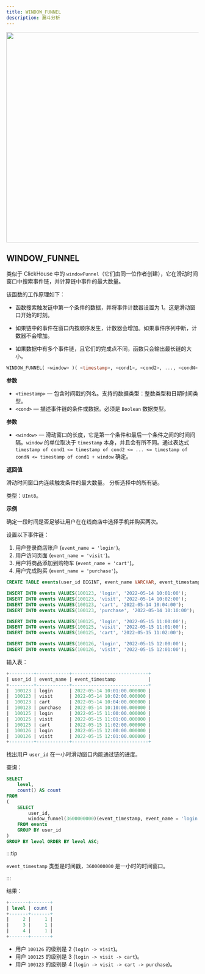 ```yaml
---
title: WINDOW_FUNNEL
description: 漏斗分析
---
```


<p align="center">
<img src="https://datafuse-1253727613.cos.ap-hongkong.myqcloud.com/learn/databend-funnel.png" width="550"/>
</p>

## WINDOW_FUNNEL

类似于 ClickHouse 中的 `windowFunnel`（它们由同一位作者创建），它在滑动时间窗口中搜索事件链，并计算链中事件的最大数量。

该函数的工作原理如下：

-   函数搜索触发链中第一个条件的数据，并将事件计数器设置为 1。这是滑动窗口开始的时刻。

-   如果链中的事件在窗口内按顺序发生，计数器会增加。如果事件序列中断，计数器不会增加。

-   如果数据中有多个事件链，且它们的完成点不同，函数只会输出最长链的大小。

```sql
WINDOW_FUNNEL( <window> )( <timestamp>, <cond1>, <cond2>, ..., <condN> )
```

**参数**

-   `<timestamp>` — 包含时间戳的列名。支持的数据类型：整数类型和日期时间类型。
-   `<cond>` — 描述事件链的条件或数据。必须是 `Boolean` 数据类型。

**参数**

-   `<window>` — 滑动窗口的长度，它是第一个条件和最后一个条件之间的时间间隔。`window` 的单位取决于 `timestamp` 本身，并且会有所不同。通过表达式 `timestamp of cond1 <= timestamp of cond2 <= ... <= timestamp of condN <= timestamp of cond1 + window` 确定。

**返回值**

滑动时间窗口内连续触发条件的最大数量。
分析选择中的所有链。

类型：`UInt8`。

**示例**

确定一段时间是否足够让用户在在线商店中选择手机并购买两次。

设置以下事件链：

1. 用户登录商店账户 (`event_name = 'login'`)。
2. 用户访问页面 (`event_name = 'visit'`)。
3. 用户将商品添加到购物车 (`event_name = 'cart'`)。
4. 用户完成购买 (`event_name = 'purchase'`)。

```sql
CREATE TABLE events(user_id BIGINT, event_name VARCHAR, event_timestamp TIMESTAMP);

INSERT INTO events VALUES(100123, 'login', '2022-05-14 10:01:00');
INSERT INTO events VALUES(100123, 'visit', '2022-05-14 10:02:00');
INSERT INTO events VALUES(100123, 'cart', '2022-05-14 10:04:00');
INSERT INTO events VALUES(100123, 'purchase', '2022-05-14 10:10:00');

INSERT INTO events VALUES(100125, 'login', '2022-05-15 11:00:00');
INSERT INTO events VALUES(100125, 'visit', '2022-05-15 11:01:00');
INSERT INTO events VALUES(100125, 'cart', '2022-05-15 11:02:00');

INSERT INTO events VALUES(100126, 'login', '2022-05-15 12:00:00');
INSERT INTO events VALUES(100126, 'visit', '2022-05-15 12:01:00');
```

输入表：

```sql
+---------+------------+----------------------------+
| user_id | event_name | event_timestamp            |
+---------+------------+----------------------------+
|  100123 | login      | 2022-05-14 10:01:00.000000 |
|  100123 | visit      | 2022-05-14 10:02:00.000000 |
|  100123 | cart       | 2022-05-14 10:04:00.000000 |
|  100123 | purchase   | 2022-05-14 10:10:00.000000 |
|  100125 | login      | 2022-05-15 11:00:00.000000 |
|  100125 | visit      | 2022-05-15 11:01:00.000000 |
|  100125 | cart       | 2022-05-15 11:02:00.000000 |
|  100126 | login      | 2022-05-15 12:00:00.000000 |
|  100126 | visit      | 2022-05-15 12:01:00.000000 |
+---------+------------+----------------------------+
```

找出用户 `user_id` 在一小时滑动窗口内能通过链的进度。

查询：

```sql
SELECT
    level,
    count() AS count
FROM
(
    SELECT
        user_id,
        window_funnel(3600000000)(event_timestamp, event_name = 'login', event_name = 'visit', event_name = 'cart', event_name = 'purchase') AS level
    FROM events
    GROUP BY user_id
)
GROUP BY level ORDER BY level ASC;
```

:::tip

`event_timestamp` 类型是时间戳，`3600000000` 是一小时的时间窗口。

:::

结果：

```sql
+-------+-------+
| level | count |
+-------+-------+
|     2 |     1 |
|     3 |     1 |
|     4 |     1 |
+-------+-------+
```

* 用户 `100126` 的级别是 2 (`login -> visit`)。
* 用户 `100125` 的级别是 3 (`login -> visit -> cart`)。
* 用户 `100123` 的级别是 4 (`login -> visit -> cart -> purchase`)。